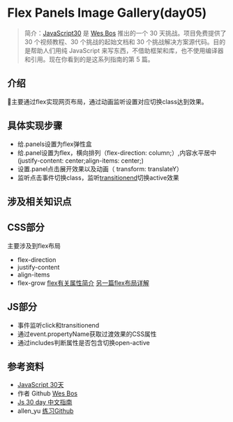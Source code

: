 # Flex Panels Image Gallery(day05)
> 简介：[JavaScript30](https://javascript30.com) 是 [Wes Bos](https://github.com/wesbos) 推出的一个 30 天挑战。项目免费提供了 30 个视频教程、30 个挑战的起始文档和 30 个挑战解决方案源代码。目的是帮助人们用纯 JavaScript 来写东西，不借助框架和库，也不使用编译器和引用。现在你看到的是这系列指南的第 5 篇。

## 介绍
主要通过flex实现网页布局，通过动画监听设置对应切换class达到效果。

## 具体实现步骤
* 给.panels设置为flex弹性盒
* 给.panel设置为flex，横向排列（flex-direction: column;）,内容水平居中(justify-content: center;align-items: center;)
* 设置.panel点击展开效果以及动画（ transform: translateY）
* 监听点击事件切换class，监听[transitionend](https://developer.mozilla.org/zh-CN/docs/Web/Events/transitionend)切换active效果
## 涉及相关知识点
## CSS部分
主要涉及到flex布局
* flex-direction
* justify-content
* align-items
* flex-grow
[flex有关属性简介](http://www.592php.com/2018/02/26/flexbox%E5%B8%83%E5%B1%80%E9%80%9F%E8%AE%B0%E6%95%B4%E7%90%86/#more)
[另一篇flex布局详解](http://www.592php.com/2017/12/25/flex%E5%AD%A6%E4%B9%A0%E7%90%86%E8%A7%A3/)
## JS部分
* 事件监听click和transitionend
* 通过event.propertyName获取过渡效果的CSS属性
* 通过includes判断属性是否包含切换open-active
## 参考资料
* [JavaScript 30天](https://javascript30.com/)
* 作者 Github [Wes Bos](https://github.com/wesbos)
* [Js 30 day 中文指南](https://github.com/soyaine/JavaScript30)
* allen_yu [练习Github](https://github.com/shunnien/JavaScript30day)